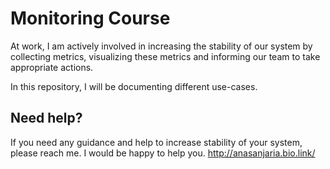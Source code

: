 # Monitoring Course

At work, I am actively involved in increasing the stability of our system by collecting metrics, visualizing these
metrics and informing our team to take appropriate actions.

In this repository, I will be documenting different use-cases.

## Need help?

If you need any guidance and help to increase stability of your system, please reach me. I would be happy to help you.
http://anasanjaria.bio.link/

